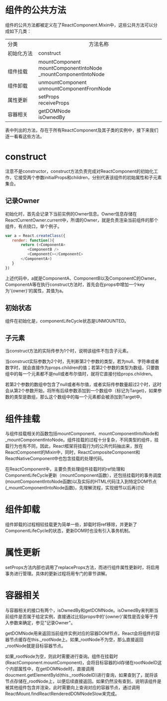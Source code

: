 # 组件的公共方法

组件的公共方法都被定义在了ReactComponent.Mixin中，这些公共方法可以分成如下几类：

<div class="bi-table">
 <table>
   <colgroup><col width="196px"><col width="632px"></colgroup>
   <tbody>
    <tr>
      <td><div data-type="p">分类</div></td>
      <td><div data-type="alignment" data-value="center" style="text-align:center;"><div data-type="p">方法名称</div></div>
</td>
    </tr>
    <tr>
      <td><div data-type="p">初始化方法</div></td>
      <td><div data-type="p">construct</div></td>
    </tr>
    <tr>
      <td><div data-type="p">&NegativeMediumSpace;</div><div data-type="p">组件挂载</div></td>
      <td><div data-type="p">mountComponent</div><div data-type="p">mountComponentIntoNode</div><div data-type="p">_mountComponentIntoNode</div></td>
    </tr>
    <tr>
      <td><div data-type="p">组件卸载</div></td>
      <td><div data-type="p">unmountComponent</div><div data-type="p">unmountComponentFromNode</div></td>
    </tr>
    <tr>
      <td><div data-type="p">属性更新</div></td>
      <td><div data-type="p">setProps</div><div data-type="p">receiveProps</div></td>
    </tr>
    <tr>
      <td><div data-type="p">容器相关</div></td>
      <td><div data-type="p">getDOMNode</div><div data-type="p">isOwnedBy</div></td>
    </tr>
   </tbody>
 </table>
</div>

表中列出的方法，存在于所有ReactComponent及其子类的实例中，接下来我们逐一看看这些方法。
# construct
注意不是constructor，construct方法负责完成对ReactComponent的初始化工作，它接受两个参数initialProps和children，分别代表该组件的初始属性和子元素集合。

## 记录Owner

初始化时，首先会记录下当前实例的Owner信息。Owner信息存储在ReactCurrentOwner.current中，所谓的Owner，就是负责渲染当前组件的那个组件，有点绕口，举个例子。
```javascript
var a = React.createClass({
   render: function(){
       return (<ComponentA>
          <ComponentB />
          <ComponentC></ComponentC>
       </ComponentA>)
   }
})
```
上述代码中，a就是ComponentA、ComponentB以及ComponentC的Owner。ComponentA等在执行construct方法时，首先会在props中增加一个key为'{owner}'的属性，其值为a。

## 初始状态

组件在初始化是，componentLifeCycle状态是UNMOUNTED。

## 子元素
当construct方法的实际传参为1个时，说明该组件不包含子元素。

当construct实际参数为2个时，先判断第2个参数的类型，若为null、字符串或者数字时，就会直接作为props.children的值；若第2个参数的类型为数组，只要数组中的每一个元素都不是null或者布尔值时，就将它直接付给props.children。

若第2个参数的数组中包含了null或者布尔值，或者实际传参数量超过2个时，这时会从第2个参数开始，将所有后续参数添加到一个数组中（标记为Target)，如果参数的类型是数组，那么这个数组中的每一个元素都会被添加到Target中。

# 组件挂载
与组件挂载相关的函数包括mountComponent、mountComponentIntoNode和\_mountComponentIntoNode。组件挂载的过程十分复杂，不同类型的组件，挂载行为也有不同，因此，React框架将挂载行为的公共代码抽出来，放在ReactComponent的Mixin中，同时，ReactCompositeComponent和ReactNativeComponent中也包含挂载的处理代码。

在ReactComponent中，主要负责处理组件挂载时的ref处理和ComponentLifeCycle更新（mountComponent函数），还包括挂载时的事务调度(mountComponentIntoNode函数)以及实际的HTML代码注入到特定DOM节点(\_mountComponentIntoNode函数)，先理解流程，实现细节以后再讨论

# 组件卸载
组件卸载的过程相较挂载更为简单一些，卸载时将ref移除，并更新了ComponentLifeCycle的状态，更新DOM时也没有引入事务机制。

# 属性更新
setProps方法内部也调用了replaceProps方法，而进行组件属性更新时，将启用事务进行管理。具体的更新过程将用专门的章节讲解。

# 容器相关
与容器相关的接口有两个，isOwnedBy和getDOMNode。isOwnedBy来判断当前组件是否属于给定实例，直接通过比较props中的'{owner}'属性是否全等于传入参数来确定，参见"记录Owner"。

getDOMNode用来返回当前组件实例对应的容器DOM节点，React会将组件的容器节点缓存在this.\_rootNode上。如果\_rootNode不为空，那么直接返回\_rootNode就是目标容器节点。

如果\_rootNode为空，则此时需要进行查询。组件在挂载时(ReactComponent.mountComponent)，会将目标容器的id存储在rootNodeID这个内部属性中，在getDOMNode时，直接调用doucment.getElementById(this.\_rootNodeID)进行查询，如果查到了，就将该节点存储在\_rootNode上，以便后续直接返回。如果仍然没有查到，说明该组件是被其他组件包含并渲染，此时需要向上查询对应的容器节点，通过调用ReactMount.findReactRenderedDOMNodeSlow来完成。


